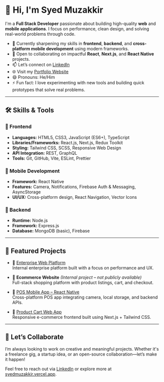 # 👋 Hi, I'm Syed Muzakkir

I'm a **Full Stack Developer** passionate about building high-quality **web** and **mobile applications**. I focus on performance, clean design, and solving real-world problems through code.

- 🌱 Currently sharpening my skills in **frontend**, **backend**, and **cross-platform mobile development** using modern frameworks.
- 🤝 Open to collaborating on impactful **React**, **Next.js**, and **React Native** projects.
- 📫 Let’s connect on [LinkedIn](https://www.linkedin.com/in/syed-muzakkir-276516222/)
- 🌐 Visit my [Portfolio Website](https://syedmuzakkir.vercel.app/)
- 😄 Pronouns: He/Him  
- ⚡ Fun fact: I love experimenting with new tools and building quick prototypes that solve real problems.

---

## 🛠️ Skills & Tools

### 🔹 Frontend
- **Languages:** HTML5, CSS3, JavaScript (ES6+), TypeScript
- **Libraries/Frameworks:** React.js, Next.js, Redux Toolkit
- **Styling:** Tailwind CSS, SCSS, Responsive Web Design
- **API Integration:** REST, GraphQL
- **Tools:** Git, GitHub, Vite, ESLint, Prettier

### 🔹 Mobile Development
- **Framework:** React Native
- **Features:** Camera, Notifications, Firebase Auth & Messaging, AsyncStorage
- **UI/UX:** Cross-platform design, React Navigation, Vector Icons

### 🔹 Backend
- **Runtime:** Node.js
- **Framework:** Express.js
- **Database:** MongoDB (basic), Firebase

---

## 🚀 Featured Projects

- 🔗 [Enterprise Web Platform](https://eip.synectiks.net/)  
  Internal enterprise platform built with a focus on performance and UX.

- 🔐 **Ecommerce Website** *(Internal project – not publicly available)*  
  Full-stack shopping platform with product listings, cart, and checkout.

- 📱 [POS Mobile App – React Native](https://github.com/Appkube-ecommerce/appkube-pos-app/tree/muzakkir)  
  Cross-platform POS app integrating camera, local storage, and backend APIs.

- 🛒 [Product Cart Web App](https://product-cart-kappa.vercel.app/)  
  Responsive e-commerce frontend built using Next.js + Tailwind CSS.

---

## 🚀 Let’s Collaborate

I’m always looking to work on creative and meaningful projects. Whether it's a freelance gig, a startup idea, or an open-source collaboration—let’s make it happen!

Feel free to reach out via [LinkedIn](https://www.linkedin.com/in/syed-muzakkir-276516222/) or explore more at [syedmuzakkir.vercel.app](https://syedmuzakkir.vercel.app/).
